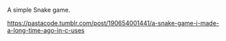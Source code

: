 A simple Snake game.

https://pastacode.tumblr.com/post/190654001441/a-snake-game-i-made-a-long-time-ago-in-c-uses
